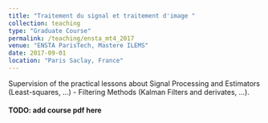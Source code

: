 ```yaml
---
title: "Traitement du signal et traitement d'image "
collection: teaching
type: "Graduate Course"
permalink: /teaching/ensta_mt4_2017
venue: "ENSTA ParisTech, Mastere ILEMS"
date: 2017-09-01
location: "Paris Saclay, France"
---
```



Supervision of the practical lessons about Signal Processing and Estimators (Least-squares, ...) - Filtering Methods (Kalman Filters and derivates, ...).

#### TODO: add course pdf here
